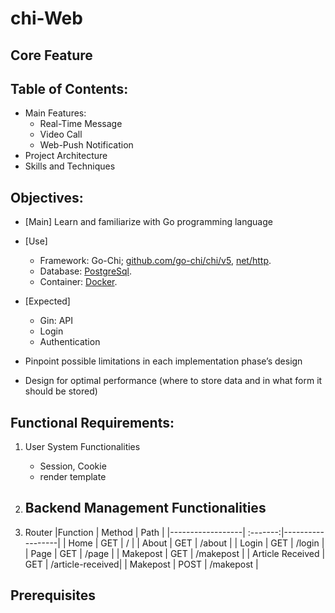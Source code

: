 # chi-Web
## Core Feature
## Table of Contents:

* Main Features:
  * Real-Time Message
  * Video Call
  * Web-Push Notification
* Project Architecture
* Skills and Techniques

## Objectives:
- [Main] Learn and familiarize with Go programming language
- [Use]
    - Framework: Go-Chi; [github.com/go-chi/chi/v5](https://github.com/go-chi/chi), [net/http](https://pkg.go.dev/net/http).
    - Database: [PostgreSql](https://www.postgresql.org).
    - Container: [Docker](https://www.docker.com).

- [Expected] 
    - Gin: API
    - Login
    - Authentication
    
- Pinpoint possible limitations in each implementation phase’s design
- Design for optimal performance (where to store data and in what form it should be stored)

## Functional Requirements:

1. User System Functionalities
    - Session, Cookie
    - render template
2. Backend Management Functionalities
    -

3. Router
|Function          | Method   | Path             |
|------------------| :-------:|------------------|
| Home             | GET      | /                |
| About            | GET      | /about           |
| Login            | GET      | /login           |
| Page             | GET      | /page            |
| Makepost         | GET      | /makepost        |
| Article Received | GET      | /article-received|
| Makepost         | POST     | /makepost        |

## Prerequisites
